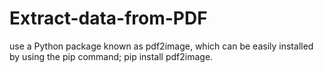 # Extract-data-from-PDF
 use a Python package known as pdf2image, which can be easily installed by using the pip command; pip install pdf2image.
